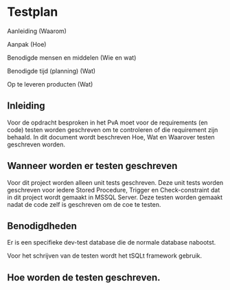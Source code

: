 # Testplan

Aanleiding (Waarom)

Aanpak (Hoe)

Benodigde mensen en middelen (Wie en wat)

Benodigde tijd (planning) (Wat)

Op te leveren producten (Wat)

## Inleiding

Voor de opdracht besproken in het PvA moet voor de requirements (en code) testen worden geschreven om te controleren of die requirement zijn behaald.
In dit document wordt beschreven Hoe, Wat en Waarover testen geschreven worden.

## Wanneer worden er testen geschreven

Voor dit project worden alleen unit tests geschreven.
Deze unit tests worden geschreven voor iedere Stored Procedure, Trigger en Check-constraint dat in dit project wordt gemaakt in MSSQL Server.
Deze testen worden gemaakt nadat de code zelf is geschreven om de coe te testen.

## Benodigdheden

Er is een specifieke dev-test database die de normale database nabootst.

Voor het schrijven van de testen wordt het tSQLt framework gebruik.

## Hoe worden de testen geschreven.

